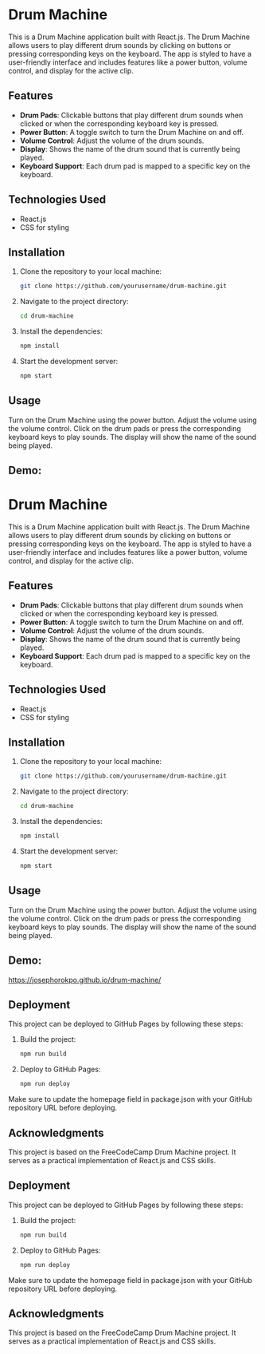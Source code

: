 # Drum Machine

This is a Drum Machine application built with React.js. The Drum Machine allows users to play different drum sounds by clicking on buttons or pressing corresponding keys on the keyboard. The app is styled to have a user-friendly interface and includes features like a power button, volume control, and display for the active clip.

## Features

- **Drum Pads**: Clickable buttons that play different drum sounds when clicked or when the corresponding keyboard key is pressed.
- **Power Button**: A toggle switch to turn the Drum Machine on and off.
- **Volume Control**: Adjust the volume of the drum sounds.
- **Display**: Shows the name of the drum sound that is currently being played.
- **Keyboard Support**: Each drum pad is mapped to a specific key on the keyboard.

## Technologies Used

- React.js
- CSS for styling

## Installation

1. Clone the repository to your local machine:
   ```bash
   git clone https://github.com/yourusername/drum-machine.git

2. Navigate to the project directory:
   ```bash
   cd drum-machine

3. Install the dependencies:
   ```bash
   npm install

4. Start the development server:
   ```bash
   npm start

## Usage
Turn on the Drum Machine using the power button.
Adjust the volume using the volume control.
Click on the drum pads or press the corresponding keyboard keys to play sounds.
The display will show the name of the sound being played.

## Demo:
 # Drum Machine

This is a Drum Machine application built with React.js. The Drum Machine allows users to play different drum sounds by clicking on buttons or pressing corresponding keys on the keyboard. The app is styled to have a user-friendly interface and includes features like a power button, volume control, and display for the active clip.

## Features

- **Drum Pads**: Clickable buttons that play different drum sounds when clicked or when the corresponding keyboard key is pressed.
- **Power Button**: A toggle switch to turn the Drum Machine on and off.
- **Volume Control**: Adjust the volume of the drum sounds.
- **Display**: Shows the name of the drum sound that is currently being played.
- **Keyboard Support**: Each drum pad is mapped to a specific key on the keyboard.

## Technologies Used

- React.js
- CSS for styling

## Installation

1. Clone the repository to your local machine:
   ```bash
   git clone https://github.com/yourusername/drum-machine.git

2. Navigate to the project directory:
   ```bash
   cd drum-machine

3. Install the dependencies:
   ```bash
   npm install

4. Start the development server:
   ```bash
   npm start

## Usage
Turn on the Drum Machine using the power button.
Adjust the volume using the volume control.
Click on the drum pads or press the corresponding keyboard keys to play sounds.
The display will show the name of the sound being played.

## Demo:
 https://josephorokpo.github.io/drum-machine/

## Deployment
This project can be deployed to GitHub Pages by following these steps:

1. Build the project:
   ```bash
   npm run build

2. Deploy to GitHub Pages:
   ```bash
   npm run deploy

Make sure to update the homepage field in package.json with your GitHub repository URL before deploying.

## Acknowledgments
This project is based on the FreeCodeCamp Drum Machine project. It serves as a practical implementation of React.js and CSS skills.

## Deployment
This project can be deployed to GitHub Pages by following these steps:

1. Build the project:
   ```bash
   npm run build

2. Deploy to GitHub Pages:
   ```bash
   npm run deploy

Make sure to update the homepage field in package.json with your GitHub repository URL before deploying.

## Acknowledgments
This project is based on the FreeCodeCamp Drum Machine project. It serves as a practical implementation of React.js and CSS skills.

